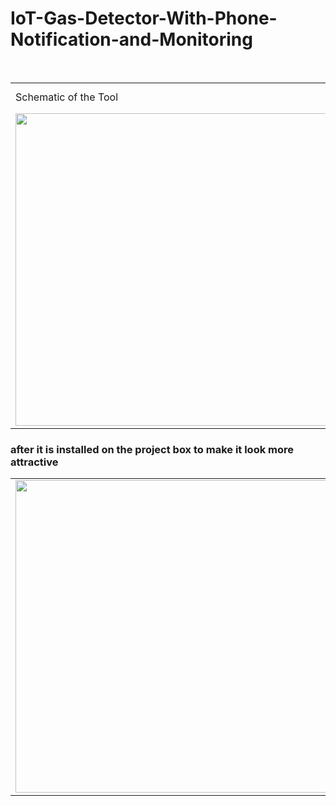 # IoT-Gas-Detector-With-Phone-Notification-and-Monitoring
<br>

<table>
  <tr>
     <td>Schematic of the Tool</td>
     <td>Hardware Implementation. <br>
     but it looks so messy</td>
  </tr>
  <tr>
    <td><img src=https://user-images.githubusercontent.com/66237340/177518936-1c673328-9328-4245-a5b0-74843d0458b4.png width="500"></td>
    <td><img src=https://user-images.githubusercontent.com/66237340/178765204-6f2ee1f8-01d0-4d59-b223-73fec334a3c7.JPG width="500"></td>
  </tr>
 </table>

<table>
  <tr>
     <h3>after it is installed on the project box to make it look more attractive</h3>
  </tr>
  <tr>
    <td><img src=https://user-images.githubusercontent.com/66237340/178765415-0586eff3-9af5-48d9-9f8e-9ed45041ae58.JPG width="500"></td>
    <td><img src=https://user-images.githubusercontent.com/66237340/178765440-a1c359d1-6c9f-4a6d-9f07-298a8a57f4dd.JPG width="500"></td>
  </tr>
 </table>


